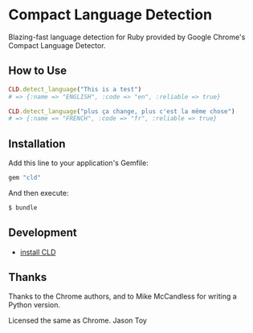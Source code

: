 # Compact Language Detection

Blazing-fast language detection for Ruby provided by
Google Chrome's Compact Language Detector.

## How to Use

```ruby
CLD.detect_language("This is a test")
# => {:name => "ENGLISH", :code => "en", :reliable => true}

CLD.detect_language("plus ça change, plus c'est la même chose")
# => {:name => "FRENCH", :code => "fr", :reliable => true}
```

## Installation

Add this line to your application's Gemfile:

```ruby
gem "cld"
```

And then execute:

```sh
$ bundle
```

## Development

- [install CLD](https://github.com/mzsanford/cld#installing)

## Thanks

Thanks to the Chrome authors, and to Mike McCandless for writing a Python version.

Licensed the same as Chrome.  Jason Toy
